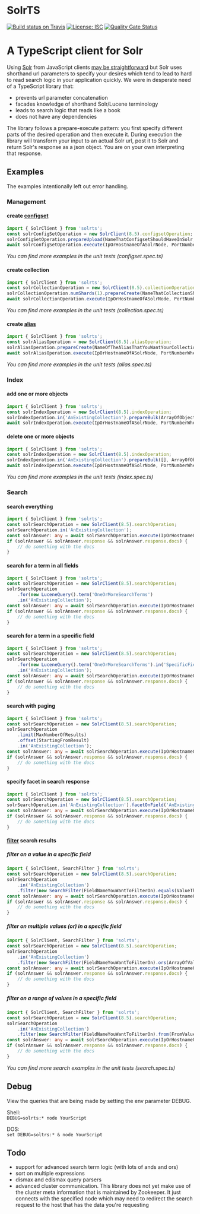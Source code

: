 # SolrTS
[![Build status on Travis](https://travis-ci.org/h-sslefree/solrts.svg?branch=master)](https://travis-ci.org/github/h-sslefree/solrts) [![License: ISC](https://img.shields.io/badge/License-ISC-blue.svg)](https://opensource.org/licenses/ISC) [![Quality Gate Status](https://sonarcloud.io/api/project_badges/measure?project=h-sslefree_solrts&metric=alert_status)](https://sonarcloud.io/dashboard?id=h-sslefree_solrts)

# A TypeScript client for Solr
Using [Solr](https://lucene.apache.org/solr/) from JavaScript clients [may be straightforward](https://lucene.apache.org/solr/guide/8_5/using-javascript.html) but Solr uses shorthand url parameters to specify your desires which tend to lead to hard to read search logic in your application quickly. We were in desperate need of a TypeScript library that:
* prevents url parameter concatenation
* facades knowledge of shorthand Solr/Lucene terminology
* leads to search logic that reads like a book
* does not have any dependencies


The library follows a prepare-execute pattern: you first specify different parts of the desired operation and then execute it. During execution the library will transform your input to an actual Solr url, post it to Solr and return Solr's response as a json object. You are on your own interpreting that response.

## Examples
The examples intentionally left out error handling.

### Management
#### create [configset](https://lucene.apache.org/solr/guide/8_5/config-sets.html)
``` ts
import { SolrClient } from 'solrts';
const solrConfigSetOperation = new SolrClient(8.5).configsetOperation;
solrConfigSetOperation.prepareUpload(NameThatConfigsetShouldHaveInSolr, NameOfZipFileThatContainsConfigset);
await solrConfigSetOperation.execute(IpOrHostnameOfASolrNode, PortNumberWhereThatSolrNodeListensOn);
```
_You can find more examples in the unit tests (configset.spec.ts)_


#### create collection
``` ts
import { SolrClient } from 'solrts';
const solrCollectionOperation = new SolrClient(8.5).collectionOperation;
solrCollectionOperation.numShards(1).prepareCreate(NameThatCollectionShouldHaveInSolr, NameOfConfigsetThatShouldBeUsedForCollection);
await solrCollectionOperation.execute(IpOrHostnameOfASolrNode, PortNumberWhereThatSolrNodeListensOn);
```
_You can find more examples in the unit tests (collection.spec.ts)_

#### create [alias](https://lucene.apache.org/solr/guide/8_5/aliases.html)
``` ts
import { SolrClient } from 'solrts';
const solrAliasOperation = new SolrClient(8.5).aliasOperation;
solrAliasOperation.prepareCreate(NameOfTheAliasThatYouWantYourCollectionToBeExposedUnder), ArrayWithOneOrMoreCollectionsThatShouldBeExposedUnderTheAliasname);
await solrAliasOperation.execute(IpOrHostnameOfASolrNode, PortNumberWhereThatSolrNodeListensOn);
```
_You can find more examples in the unit tests (alias.spec.ts)_

### Index
#### add one or more objects
``` ts
import { SolrClient } from 'solrts';
const solrIndexOperation = new SolrClient(8.5).indexOperation;
solrIndexOperation.in('AnExistingCollection').prepareBulk(ArrayOfObjectsThatContainPropertiesThatCorrespondToTheSchema, []);
await solrIndexOperation.execute(IpOrHostnameOfASolrNode, PortNumberWhereThatSolrNodeListensOn);
```
#### delete one or more objects
``` ts
import { SolrClient } from 'solrts';
const solrIndexOperation = new SolrClient(8.5).indexOperation;
solrIndexOperation.in('AnExistingCollection').prepareBulk([], ArrayOfObjectsThatContainTheIdOfDocumentsThatShouldBeDeleted);
await solrIndexOperation.execute(IpOrHostnameOfASolrNode, PortNumberWhereThatSolrNodeListensOn);
```
_You can find more examples in the unit tests (index.spec.ts)_

### Search
#### search everything
``` ts
import { SolrClient } from 'solrts';
const solrSearchOperation = new SolrClient(8.5).searchOperation;
solrSearchOperation.in('AnExistingCollection');
const solrAnswer: any = await solrSearchOperation.execute(IpOrHostnameOfASolrNode, PortNumberWhereThatSolrNodeListensOn);
if (solrAnswer && solrAnswer.response && solrAnswer.response.docs) {
    // do something with the docs
}
```
#### search for a term in all fields
``` ts
import { SolrClient } from 'solrts';
const solrSearchOperation = new SolrClient(8.5).searchOperation;
solrSearchOperation
    .for(new LuceneQuery().term('OneOrMoreSearchTerms')
    .in('AnExistingCollection');
const solrAnswer: any = await solrSearchOperation.execute(IpOrHostnameOfASolrNode, PortNumberWhereThatSolrNodeListensOn);
if (solrAnswer && solrAnswer.response && solrAnswer.response.docs) {
    // do something with the docs
}
```
#### search for a term in a specific field
``` ts
import { SolrClient } from 'solrts';
const solrSearchOperation = new SolrClient(8.5).searchOperation;
solrSearchOperation
    .for(new LuceneQuery().term('OneOrMoreSearchTerms').in('SpecificField'))
    .in('AnExistingCollection');
const solrAnswer: any = await solrSearchOperation.execute(IpOrHostnameOfASolrNode, PortNumberWhereThatSolrNodeListensOn);
if (solrAnswer && solrAnswer.response && solrAnswer.response.docs) {
    // do something with the docs
}
```
#### search with paging
``` ts
import { SolrClient } from 'solrts';
const solrSearchOperation = new SolrClient(8.5).searchOperation;
solrSearchOperation
    .limit(MaxNumberOfResults)
    .offset(StartingFromResult)
    .in('AnExistingCollection');
const solrAnswer: any = await solrSearchOperation.execute(IpOrHostnameOfASolrNode, PortNumberWhereThatSolrNodeListensOn);
if (solrAnswer && solrAnswer.response && solrAnswer.response.docs) {
    // do something with the docs
}
```
#### specify facet in search response
``` ts
import { SolrClient } from 'solrts';
const solrSearchOperation = new SolrClient(8.5).searchOperation;
solrSearchOperation.in('AnExistingCollection').facetOnField('AnExistingField');
const solrAnswer: any = await solrSearchOperation.execute(IpOrHostnameOfASolrNode, PortNumberWhereThatSolrNodeListensOn);
if (solrAnswer && solrAnswer.response && solrAnswer.response.docs) {
    // do something with the docs
}
```
#### [filter](https://lucene.apache.org/solr/guide/8_5/common-query-parameters.html#CommonQueryParameters-Thefq_FilterQuery_Parameter) search results
##### filter on a value in a specific field
``` ts
import { SolrClient, SearchFilter } from 'solrts';
const solrSearchOperation = new SolrClient(8.5).searchOperation;
solrSearchOperation
    .in('AnExistingCollection')
    .filter(new SearchFilter(FieldNameYouWantToFilterOn).equals(ValueThatAllDocumentsInResponseShouldHaveForThisField))
const solrAnswer: any = await solrSearchOperation.execute(IpOrHostnameOfASolrNode, PortNumberWhereThatSolrNodeListensOn);
if (solrAnswer && solrAnswer.response && solrAnswer.response.docs) {
    // do something with the docs
}
```
##### filter on multiple values (or) in a specific field
``` ts
import { SolrClient, SearchFilter } from 'solrts';
const solrSearchOperation = new SolrClient(8.5).searchOperation;
solrSearchOperation
    .in('AnExistingCollection')
    .filter(new SearchFilter(FieldNameYouWantToFilterOn).ors(ArrayOfValuesOfWhichAllDocumentsInResponseShouldContainAtLeastOnOfForThisField))
const solrAnswer: any = await solrSearchOperation.execute(IpOrHostnameOfASolrNode, PortNumberWhereThatSolrNodeListensOn);
if (solrAnswer && solrAnswer.response && solrAnswer.response.docs) {
    // do something with the docs
}
```
##### filter on a range of values in a specific field
``` ts
import { SolrClient, SearchFilter } from 'solrts';
const solrSearchOperation = new SolrClient(8.5).searchOperation;
solrSearchOperation
    .in('AnExistingCollection')
    .filter(new SearchFilter(FieldNameYouWantToFilterOn).from(FromValue).to(ToValue))
const solrAnswer: any = await solrSearchOperation.execute(IpOrHostnameOfASolrNode, PortNumberWhereThatSolrNodeListensOn);
if (solrAnswer && solrAnswer.response && solrAnswer.response.docs) {
    // do something with the docs
}
```
_You can find more search examples in the unit tests (search.spec.ts)_

## Debug
View the queries that are being made by setting the env parameter DEBUG.

Shell:  
```DEBUG=solrts:* node YourScript```

DOS:  
```set DEBUG=soltrs:* & node YourScript```

## Todo
* support for advanced search term logic (with lots of ands and ors)
* sort on multiple expressions
* dismax and edismax query parsers
* advanced cluster communication. This library does not yet make use of the cluster meta information that is maintained by Zookeeper. It just connects with the specified node which may need to redirect the search request to the host that has the data you're requesting

